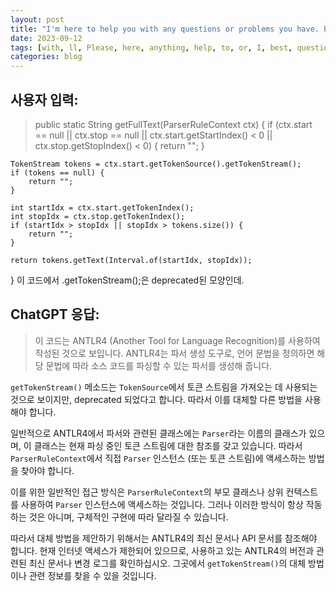 ```yaml
---
layout: post
title: "I'm here to help you with any questions or problems you have. Please feel free to ask me anything, and I'll do my best to assist"
date: 2023-09-12
tags: [with, ll, Please, here, anything, help, to, or, I, best, questions, m, you, problems, any, feel, my, ask, have, free, me, do, and, assist]
categories: blog
---
```


## 사용자 입력:
> public static String getFullText(ParserRuleContext ctx) {
    if (ctx.start == null || ctx.stop == null || ctx.start.getStartIndex() < 0 || ctx.stop.getStopIndex() < 0) {
        return "";
    }

    TokenStream tokens = ctx.start.getTokenSource().getTokenStream();
    if (tokens == null) {
        return "";
    }

    int startIdx = ctx.start.getTokenIndex();
    int stopIdx = ctx.stop.getTokenIndex();
    if (startIdx > stopIdx || stopIdx > tokens.size()) {
        return "";
    }

    return tokens.getText(Interval.of(startIdx, stopIdx));
}
이 코드에서 .getTokenStream();은 deprecated된 모양인데.

## ChatGPT 응답:
> 이 코드는 ANTLR4 (Another Tool for Language Recognition)를 사용하여 작성된 것으로 보입니다. ANTLR4는 파서 생성 도구로, 언어 문법을 정의하면 해당 문법에 따라 소스 코드를 파싱할 수 있는 파서를 생성해 줍니다. 

`getTokenStream()` 메소드는 `TokenSource`에서 토큰 스트림을 가져오는 데 사용되는 것으로 보이지만, deprecated 되었다고 합니다. 따라서 이를 대체할 다른 방법을 사용해야 합니다.

일반적으로 ANTLR4에서 파서와 관련된 클래스에는 `Parser`라는 이름의 클래스가 있으며, 이 클래스는 현재 파싱 중인 토큰 스트림에 대한 참조를 갖고 있습니다. 따라서 `ParserRuleContext`에서 직접 `Parser` 인스턴스 (또는 토큰 스트림)에 액세스하는 방법을 찾아야 합니다.

이를 위한 일반적인 접근 방식은 `ParserRuleContext`의 부모 클래스나 상위 컨텍스트를 사용하여 `Parser` 인스턴스에 액세스하는 것입니다. 그러나 이러한 방식이 항상 작동하는 것은 아니며, 구체적인 구현에 따라 달라질 수 있습니다.

따라서 대체 방법을 제안하기 위해서는 ANTLR4의 최신 문서나 API 문서를 참조해야 합니다. 현재 인터넷 액세스가 제한되어 있으므로, 사용하고 있는 ANTLR4의 버전과 관련된 최신 문서나 변경 로그를 확인하십시오. 그곳에서 `getTokenStream()`의 대체 방법이나 관련 정보를 찾을 수 있을 것입니다.


